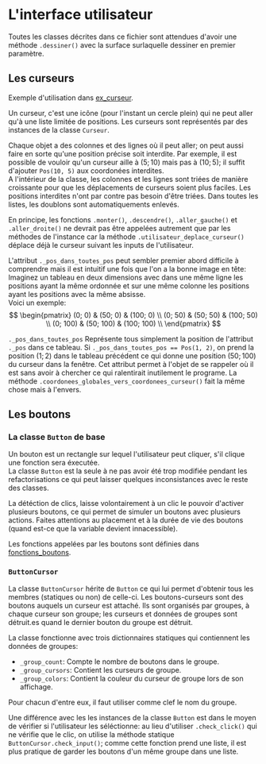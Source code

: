 # L'interface utilisateur
Toutes les classes décrites dans ce fichier sont attendues d'avoir une méthode `.dessiner()` avec la surface surlaquelle dessiner en premier paramètre.

## Les curseurs
Exemple d'utilisation dans [ex_curseur](../exemples/ex_curseur.py).

Un curseur, c'est une icône (pour l'instant un cercle plein) qui ne peut aller qu'à une liste limitée de positions. Les curseurs sont représentés par des instances de la classe `Curseur`.

Chaque objet a des colonnes et des lignes où il peut aller; on peut aussi faire en sorte qu'une position précise soit interdite.
Par exemple, il est possible de vouloir qu'un curseur aille à $(5; 10)$ mais pas à $(10; 5)$; il suffit d'ajouter `Pos(10, 5)` aux coordonées interdites.  
A l'intérieur de la classe, les colonnes et les lignes sont triées de manière croissante pour que les déplacements de curseurs soient plus faciles. Les positions interdites n'ont par contre pas besoin d'être triées. Dans toutes les listes, les doublons sont automatiquements enlevés.

En principe, les fonctions `.monter()`, `.descendre()`, `.aller_gauche()` et `.aller_droite()` ne devrait pas être appelées autrement que par les méthodes de l'instance car la méthode `.utilisateur_deplace_curseur()` déplace déjà le curseur suivant les inputs de l'utilisateur.

L'attribut `._pos_dans_toutes_pos` peut sembler premier abord difficile à comprendre mais il est intuitif une fois que l'on a la bonne image en tête:  
Imaginez un tableau en deux dimensions avec dans une même ligne les positions ayant la même ordonnée et sur une même colonne les positions ayant les positions avec la même absisse.  
Voici un exemple:
$$
\begin{pmatrix}
(0; 0)   & (50; 0)   & (100; 0) \\
(0; 50)  & (50; 50)  & (100; 50) \\
(0; 100) & (50; 100) & (100; 100) \\
\end{pmatrix}
$$

`._pos_dans_toutes_pos` Représente tous simplement la position de l'attribut `._pos` dans ce tableau. Si `._pos_dans_toutes_pos == Pos(1, 2)`, on prend la position $(1; 2)$ dans le tableau précédent ce qui donne une position $(50; 100)$ du curseur dans la fenêtre. Cet attribut permet à l'objet de se rappeler où il est sans avoir à chercher ce qui ralentirait inutilement le programe. La méthode `.coordonees_globales_vers_coordonees_curseur()` fait la même chose mais à l'envers.

## Les boutons
### La classe `Button` de base 
Un bouton est un rectangle sur lequel l'utilisateur peut cliquer, s'il clique une fonction sera éxecutée.  
La classe `Button` est la seule à ne pas avoir été trop modifiée pendant les refactorisations ce qui peut laisser quelques inconsistances avec le reste des classes.

La détéction de clics, laisse volontairement à un clic le pouvoir d'activer plusieurs boutons, ce qui permet de simuler un boutons avec plusieurs actions. Faites attentions au placement et à la durée de vie des boutons (quand est-ce que la variable devient innacessible).

Les fonctions appelées par les boutons sont définies dans [fonctions_boutons](../sources/combats/fonctions_boutons.py).
<!--here lies a buff shrug emoticon: ¯\\\_(ツ)_/¯-->

### `ButtonCursor`
La classe `ButtonCursor` hérite de `Button` ce qui lui permet d'obtenir tous les membres (statiques ou non) de celle-ci. Les boutons-curseurs sont des boutons auquels un curseur est attaché. Ils sont organisés par groupes, à chaque curseur son groupe; les curseurs et données de groupes sont détruit.es quand le dernier bouton du groupe est détruit.

La classe fonctionne avec trois dictionnaires statiques qui contiennent les données de groupes:
- `_group_count`: Compte le nombre de boutons dans le groupe.
- `_group_cursors`: Contient les curseurs de groupe.
- `_group_colors`: Contient la couleur du curseur de groupe lors de son affichage.

Pour chacun d'entre eux, il faut utiliser comme clef le nom du groupe.

Une différence avec les les instances de la classe `Button` est dans le moyen de vérifier si l'utilisateur les séléctionne: au lieu d'utiliser `.check_click()` qui ne vérifie que le clic, on utilise la méthode statique `ButtonCursor.check_input()`; comme cette fonction prend une liste, il est plus pratique de garder les boutons d'un même groupe dans une liste.